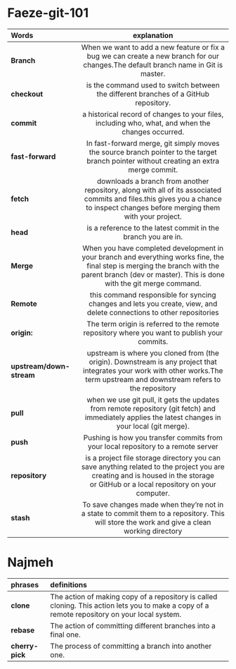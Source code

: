 # Faeze-git-101
| Words | explanation|
| :------------ |:---------------:|
|**Branch**|When we want to add a new feature or fix a bug we can create a new branch for our changes.The default branch name in Git is master.|
|**checkout**|is the command used to switch between the different branches of a GitHub repository.|
|**commit**| a historical record of changes to your files, including who, what, and when the changes occurred.|
|**fast-forward**| In fast-forward merge, git simply moves the source branch pointer to the target branch pointer without creating an extra merge commit. |
|**fetch**|downloads a branch from another repository, along with all of its associated commits and files.this gives you a chance to inspect changes before merging them with your project. |
|**head**| is a reference to the latest commit in the branch you are in.|
|**Merge**|When you have completed development in your branch and everything works fine, the final step is merging the branch with the parent branch (dev or master). This is done with the git merge command. |
|**Remote**|this command responsible for syncing changes and lets you create, view, and delete connections to other repositories  |
|**origin:**|The term origin is referred to the remote repository where you want to publish your commits.|
|**upstream/down-stream**|upstream is where you cloned from (the origin). Downstream is any project that integrates your work with other works.The term upstream and downstream refers to the repository |
|**pull**|when we use git pull, it gets the updates from remote repository (git fetch) and immediately applies the latest changes in your local (git merge).|
|**push**| Pushing is how you transfer commits from your local repository to a remote server  |
|**repository**|is a project file storage directory you can save anything related to the project you are creating and is housed in the storage or GitHub or a local repository on your computer.| 
|**stash**|To save changes made when they’re not in a state to commit them to a repository. This will store the work and give a clean working directory|

# Najmeh
| phrases | definitions|
| :------------- |:---------------|
|**clone**|The action of making copy of a repository is called cloning. This action lets you to make a copy of a remote repository on your local system.|
|**rebase**|The action of committing different branches into a final one.|
|**cherry-pick**|The process of committing a branch into another one.|

